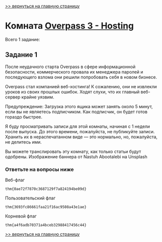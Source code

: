

[>> вернуться на главную страницу](https://github.com/BEPb/tryhackme/blob/master/README.md)

# Комната [Overpass 3 - Hosting](https://tryhackme.com/r/room/overpass3hosting) 

Всего 1 заданиe:
## Задание 1
После неудачного старта Overpass в сфере информационной безопасности, коммерческого провала их менеджера паролей и 
последующего взлома они решили попробовать себя в новом бизнесе.

Overpass стал компанией веб-хостинга!
К сожалению, они не извлекли уроков из своих прошлых ошибок. Ходят слухи, что их главный веб-сервер крайне уязвим.

Предупреждение: Загрузка этого ящика может занять около 5 минут, если вы не являетесь подписчиком. Как подписчик, 
он будет готов гораздо быстрее.

Я буду просматривать записи для этой комнаты, начиная с 1 недели после выпуска. До этого времени, пожалуйста, не 
публикуйте записи. Хранить их в нераспечатанном виде — это нормально, но, пожалуйста, не делитесь ими.

Вы можете транслировать эту комнату, как только статьи будут одобрены.
Изображение баннера от  Nastuh Abootalebi на Unsplash

### Ответьте на вопросы ниже
Веб-флаг
```commandline
thm{0ae72f7870c3687129f7a824194be09d}
```
Пользовательский флаг
```commandline
thm{3693fc86661faa21f16ac9508a43e1ae}
```
Корневой флаг
```commandline
thm{a4f6adb70371a4bceb32988417456c44}
```

[>> вернуться на главную страницу](https://github.com/BEPb/tryhackme/blob/master/README.md)